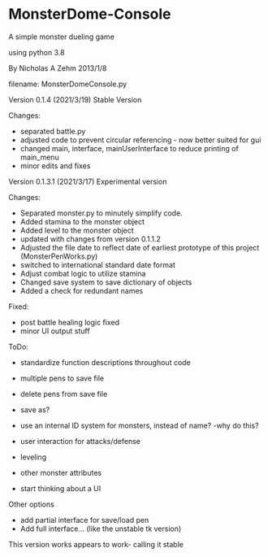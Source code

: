 # MonsterDome-Console
A simple monster dueling game

using python 3.8

By Nicholas A Zehm 2013/1/8

filename: MonsterDomeConsole.py

Version 0.1.4 (2021/3/19)
Stable Version

Changes:
* separated battle.py
* adjusted code to prevent circular referencing - now better suited for gui
* changed main, interface, mainUserInterface to reduce printing of main_menu
* minor edits and fixes

Version 0.1.3.1 (2021/3/17)
Experimental version

Changes:
* Separated monster.py to minutely simplify code.
* Added stamina to the monster object
* Added level to the monster object
* updated with changes from version 0.1.1.2
* Adjusted the file date to reflect date of earliest prototype of this project (MonsterPenWorks.py)
* switched to international standard date format
* Adjust combat logic to utilize stamina
* Changed save system to save dictionary of objects
* Added a check for redundant names

Fixed:
* post battle healing logic fixed
* minor UI output stuff

ToDo:
* standardize function descriptions throughout code
* multiple pens to save file
* delete pens from save file
* save as?

* use an internal ID system for monsters, instead of name?
    -why do this?

* user interaction for attacks/defense
* leveling
* other monster attributes
* start thinking about a UI

Other options
* add partial interface for save/load pen
* Add full interface... (like the unstable tk version)

This version works appears to work- calling it stable

